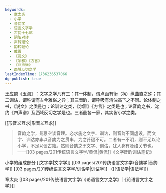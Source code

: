 ```yaml
---
keywords:
  - 章太炎
  - 小学
  - 音韵学
  - 语言文字学
  - 古韵十七部
  - 阴阳对转
  - 声转理论
  - 韵转理论
  - 戴震
  - 《说文》
  - 《尔雅》《方言》
  - 《四声谱》
  - 西域反切之学
lastIndexTime: 1736236537066
dg-publish: true
---
```

 王应麟《玉海》​：文字之学凡有三：其一体制，谓点画有衡（横）纵曲直之殊；其二训诂，谓称谓有古今雅俗之异；其三音韵，谓呼吸有清浊高下之不同。论体制之书，《说文》之类是也；论训诂之类，《尔雅》《方言》之类是也；论音韵之书，沈约《四声谱》及西域反切之学是也。三者虽各一家，其实皆小学之类。

[[形音义互求\|形音义互求]]
>音韵之学，最忌空谈音理。必求施之文字、训诂，则音韵不同虚设，而文字、训诂亦非以音韵为之贯串，为之钤键不可。二者有一不明，则不足以论小学，不足以谈古籍。然则音韵之于文字、训诂，犹人身有脉络关节也。——[[03 pages/201传统语言文字学/黄侃\|黄侃]]《文字音韵训诂笔记》


小学的组成部分
[[文字学\|文字学]]
[[03 pages/201传统语言文字学/音韵学\|音韵学]]
[[03 pages/201传统语言文字学/训诂学\|训诂学]]
（[[语法学\|语法学]]）

章太炎 [[03 pages/201传统语言文字学/《论语言文字之学》\|《论语言文字之学》]]
